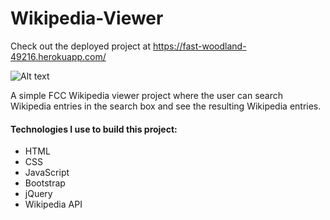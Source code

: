 # Wikipedia-Viewer

Check out the deployed project at https://fast-woodland-49216.herokuapp.com/

![Alt text](https://i.imgur.com/oL4xiup.jpg "Wikipedia Viewer")

A simple FCC  Wikipedia viewer project where the user can search Wikipedia entries in the search box and see the resulting Wikipedia entries. 

#### Technologies I use to build this project:
* HTML
* CSS
* JavaScript
* Bootstrap
* jQuery
* Wikipedia API
